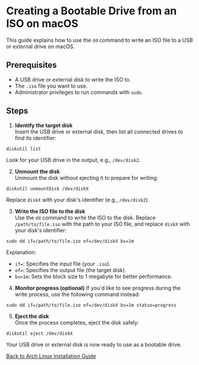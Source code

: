 # Creating a Bootable Drive from an ISO on macOS

This guide explains how to use the `dd` command to write an ISO file to a USB or external drive on macOS.

## Prerequisites
- A USB drive or external disk to write the ISO to.
- The `.iso` file you want to use.
- Administrator privileges to run commands with `sudo`.

## Steps

1. **Identify the target disk**  
Insert the USB drive or external disk, then list all connected drives to find its identifier:

```
diskutil list
```

Look for your USB drive in the output, e.g., `/dev/disk2`.

2. **Unmount the disk**  
Unmount the disk without ejecting it to prepare for writing:

```
diskutil unmountDisk /dev/diskX
```

Replace `diskX` with your disk's identifier (e.g., `/dev/disk2`).

3. **Write the ISO file to the disk**  
Use the `dd` command to write the ISO to the disk. Replace `/path/to/file.iso` with the path to your ISO file, and replace `diskX` with your disk's identifier:

```
sudo dd if=/path/to/file.iso of=/dev/diskX bs=1m
```

Explanation:
- `if=`: Specifies the input file (your `.iso`).
- `of=`: Specifies the output file (the target disk).
- `bs=1m`: Sets the block size to 1 megabyte for better performance.

4. **Monitor progress (optional)**
If you'd like to see progress during the write process, use the following command instead:

```
sudo dd if=/path/to/file.iso of=/dev/diskX bs=1m status=progress
```

5. **Eject the disk**  
Once the process completes, eject the disk safely:

```
diskutil eject /dev/diskX
```

Your USB drive or external disk is now ready to use as a bootable drive.

[Back to Arch Linux Installation Guide](ARCHINSTALL_GUIDE.md)
